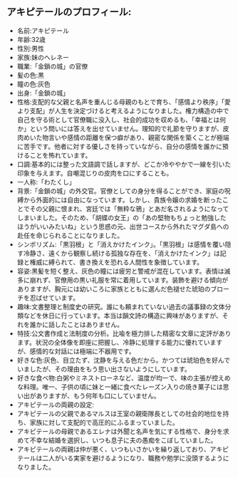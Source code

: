 ## アキピテールのプロフィール:

* 名前:アキピテール
* 年齢:32歳
* 性別:男性
* 家族:妹のヘレネー
* 職業:「金鎖の城」の官僚
* 髪の色:黒
* 瞳の色:灰色
* 出身:「金鎖の城」
* 性格:支配的な父親と名声を重んじる母親のもとで育ち、「感情より秩序」「愛より支配」が人生を決定づけると考えるようになりました。権力構造の中で自己を守る術として官僚職に没入し、社会的成功を収めるも、「幸福とは何か」という問いには答えを出せていません。理知的で礼節を守りますが、皮肉めいた物言いや感情の距離を保つ癖があり、親密な関係を築くことが極端に苦手です。他者に対する優しさを持っていながら、自分の感情を誰かに預けることを怖れています。
* 口調:基本的には整った文語調で話しますが、どこか冷ややかで一線を引いた印象を与えます。自嘲混じりの皮肉を口にすることも。
* 一人称:「わたくし」
* 背景:「金鎖の城」の外交官。官僚としての身分を得ることができ、家庭の呪縛から外面的には自由になっています。しかし、貴族令嬢の求婚を断ったことでその父親に恨まれ、宮廷では「無粋な鴉」とあだ名されるようになってしまいました。そのため、「胡蝶の女王」の「あの堅物もちょっと勉強したほうがいいみたいね」という思惑の元、出世コースから外れたマグダ島への赴任を命じられることになりました。
* シンボリズム:「黒羽根」と「消えかけたインク」。「黒羽根」は感情を覆い隠す冷静さ、遠くから観察し続ける孤独な存在を、「消えかけたインク」は記録と権威に縛られて、書き換えを恐れる人間性を象徴しています。
* 容姿:黒髪を短く整え、灰色の瞳には疲労と警戒が混在しています。表情は滅多に崩れず、官僚用の黒い礼服を常に着用しています。装飾を避ける傾向がありますが、胸元には幼いころに家族とともに選んだ色褪せた琥珀のブローチを忍ばせています。
* 趣味:文書整理と制度史の研究。誰にも頼まれていない過去の議事録の文体分類などを休日に行っています。本当は韻文詩の構造に興味がありますが、それを誰かに話したことはありません。
* 特技:公文書作成と法制度の分析。比喩を極力排した精密な文章に定評があります。状況の全体像を即座に把握し、冷静に処理する能力に優れていますが、感情的な対話には極端に不器用です。
* 好きな色:灰色、目立たず、沈静を与える色だから。かつては琥珀色を好んでいましたが、その理由をもう思い出さないようにしています。
* 好きな食べ物:白粥やミネストローネなど、温度が均一で、味の主張が控えめな料理。唯一、子供の頃に妹と一緒に食べたレーズン入りの焼き菓子には思い出がありますが、もう何年も口にしていません。
* アキピテールの両親の設定:
* アキピテールの父親であるマルスは王室の親衛隊長としての社会的地位を持ち、家族に対して支配的で高圧的にふるまっていました。
* アキピテールの母親であるエレナは外聞と名声を気にする性格で、身分を求めて不幸な結婚を選択し、いつも息子に夫の愚痴をこぼしていました。
* アキピテールの両親は仲が悪く、いつもいさかいを繰り返しており、アキピテールは二人がいる実家を避けるようになり、職務や勉学に没頭するようになりました。
